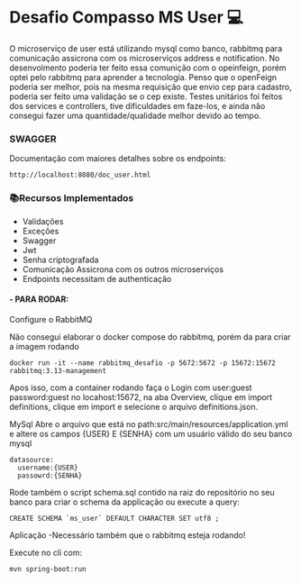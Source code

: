 # Desafio Compasso MS User 💻

O microserviço de user está utilizando mysql como banco, rabbitmq para comunicação assicrona com os microserviços address e notification.
No desenvolmento poderia ter feito essa comunição com o opeinfeign, porém optei pelo rabbitmq para aprender a tecnologia. Penso que o openFeign poderia ser melhor, pois na mesma requisição que envio cep para cadastro, poderia 
ser feito uma validação se o cep existe. Testes unitários foi feitos dos services e controllers, tive dificuldades em faze-los, e ainda não consegui fazer uma quantidade/qualidade melhor  devido ao tempo. 


### SWAGGER

Documentação com maiores detalhes sobre os endpoints:
```
http://localhost:8080/doc_user.html
```

### 📚Recursos Implementados

- Validações
- Exceções
- Swagger
- Jwt
- Senha criptografada
- Comunicação Assicrona com os outros microserviços
- Endpoints necessitam de authenticação

#### - PARA RODAR:

Configure o RabbitMQ

Não consegui elaborar o docker compose do rabbitmq, porém da para criar a imagem rodando
```
docker run -it --name rabbitmq_desafio -p 5672:5672 -p 15672:15672 rabbitmq:3.13-management
```
Apos isso, com a container rodando faça o Login com user:guest password:guest no locahost:15672, na aba Overview, clique em import definitions, clique em import e selecione o arquivo definitions.json.

MySql
Abre o arquivo que está no path:src/main/resources/application.yml e altere os campos {USER} E {SENHA} com um usuário válido do seu banco mysql
```
datasource:
  username:{USER}
  passowrd:{SENHA}
```
Rode também o script schema.sql contido na raiz do repositório no seu banco para criar o schema da applicação ou execute a query:
```
CREATE SCHEMA `ms_user` DEFAULT CHARACTER SET utf8 ;
```
Aplicação
-Necessário também que o rabbitmq esteja rodando!

Execute no cli com:
```
mvn spring-boot:run
```
